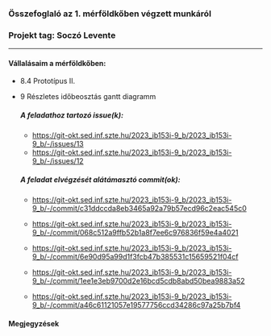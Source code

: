 ### Összefoglaló az 1. mérföldkőben végzett munkáról

### Projekt tag: Soczó Levente

___

#### Vállalásaim a mérföldkőben: 

 - 8.4 Prototípus II.
 - 9 Részletes időbeosztás gantt diagramm

    ##### A feladathoz tartozó issue(k):

     - https://git-okt.sed.inf.szte.hu/2023_ib153i-9_b/2023_ib153i-9_b/-/issues/13
     - https://git-okt.sed.inf.szte.hu/2023_ib153i-9_b/2023_ib153i-9_b/-/issues/12

    ##### A feladat elvégzését alátámasztó commit(ok):

     - https://git-okt.sed.inf.szte.hu/2023_ib153i-9_b/2023_ib153i-9_b/-/commit/c31ddccda8eb3465a92a79b57ecd96c2eac545c0

     - https://git-okt.sed.inf.szte.hu/2023_ib153i-9_b/2023_ib153i-9_b/-/commit/068c512a9ffb52b1a8f7ee6c976836f59e4a4021

     - https://git-okt.sed.inf.szte.hu/2023_ib153i-9_b/2023_ib153i-9_b/-/commit/6e90d95a99d1f3fcb47b385531c15659521f04cf

     - https://git-okt.sed.inf.szte.hu/2023_ib153i-9_b/2023_ib153i-9_b/-/commit/1ee1e3eb9700d2e16bcd5cdb8abd50bea9883a52
     
     - https://git-okt.sed.inf.szte.hu/2023_ib153i-9_b/2023_ib153i-9_b/-/commit/a46c61121057e19577756ccd34286c97a25b7bf4



#### Megjegyzések


